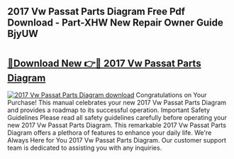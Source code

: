 ## 2017 Vw Passat Parts Diagram Free Pdf Download - Part-XHW New Repair Owner Guide BjyUW

# <h2><a href="http://dfpgvk.blite.top/?on=2017+Vw+Passat+Parts+Diagram">🔗Download New 👉🔴 2017 Vw Passat Parts Diagram</a></h2>

[![2017 Vw Passat Parts Diagram download](https://i.imgur.com/lujVjoI.png)](http://dfpgvk.blite.top/?on=2017+Vw+Passat+Parts+Diagram)
Congratulations on Your Purchase! This manual celebrates your new 2017 Vw Passat Parts Diagram and provides a roadmap to its successful operation. Important Safety Guidelines Please read all safety guidelines carefully before operating your new 2017 Vw Passat Parts Diagram. This remarkable 2017 Vw Passat Parts Diagram offers a plethora of features to enhance your daily life. We're Always Here for You 2017 Vw Passat Parts Diagram. Our customer support team is dedicated to assisting you with any inquiries.
